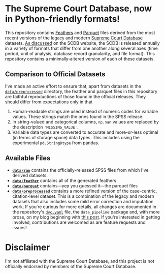 # The Supreme Court Database, now in Python-friendly formats!

This repository contains
[Feathers](https://arrow.apache.org/docs/python/feather.html) and
[Parquet](https://parquet.apache.org/) files derived from the most recent
versions of the legacy and modern
[Supreme Court Database](http://supremecourtdatabase.org/) datasets.
[As discussed](http://supremecourtdatabase.org/data.php) on the SCDB website,
the SCDB is released annually in a variety of formats that differ from one
another along several axes (time period, unit of analysis, database record
granularity, and file format).
This repository contains a minimally-altered version of each of these datasets.

## Comparison to Official Datasets
I've made an active effort to ensure that, apart from datasets in the
[`data/preprocessed`](data/preprocessed) directory, the feather and parquet
files in this repository are faithful reproductions of those found in the
official releases.
They should differ from expectations only in that
1. Human-readable strings are used instead of numeric codes for variable
   values. These strings match the ones found in the SPSS release.
2. In string-valued and categorical columns, `np.nan` values are replaced by
   the description `'MISSING_VALUE'`.
3. Variable data types are converted to accurate and more-or-less optimal (in
   terms of storage space) data types. This includes using the experimental
   `pd.StringDtype` from pandas.

## Available Files
- **[`data/raw`](data/raw)** contains the officially-released SPSS files from
  which I've derived datasets.
- **[`data/feather`](data/feather)** contains all of the generated feathers
- **[`data/parquet`](data/parquet)** contains—yep you guessed it—the parquet files
- **[`data/preprocessed`](data/preprocessed)** contains a more refined version
  of the case-centric, citation-level dataset. This is a combination of the
  legacy and modern datasets that also includes some mild error correction and
  imputation work. If you're curious for more details, all changes are
  documented in the repository's [`dvc.yaml`](dvc.yaml) file, the
  `data_pipeline` package and, with more prose, on my blog beginning with
  [this post](https://danielmoore.xyz/2020/12/06/Accessing-SCOTUS-Data-A-First-Look-at-the-SCDB.html).
  If you're interested in getting involved, contributions are welcomed as are
  feature requests and issues!

# Disclaimer
I'm not affiliated with the Supreme Court Database, and this project is not
officially endorsed by members of the Supreme Court Database.
